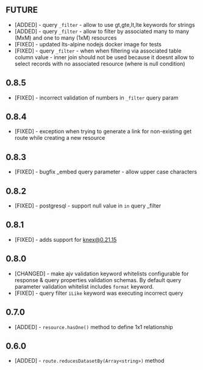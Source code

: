 ## FUTURE

* [ADDED] - query `_filter` - allow to use gt,gte,lt,lte keywords for strings
* [ADDED] - query `_filter` - allow to filter by associated many to many (MxM) and one to many (1xM) resources
* [FIXED] - updated lts-alpine nodejs docker image for tests
* [FIXED] - query `_filter` - when when filtering via associated table column value - inner join should not be used because it doesnt allow to select records with no associated resource (where is null condition)

## 0.8.5

* [FIXED] - incorrect validation of numbers in `_filter` query param

## 0.8.4

* [FIXED] - exception when trying to generate a link for non-existing get route while creating a new resource

## 0.8.3

* [FIXED] -  bugfix _embed query parameter - allow upper case characters

## 0.8.2

* [FIXED] - postgresql - support null value in `in` query _filter

## 0.8.1

* [FIXED] - adds support for knex@0.21.15

## 0.8.0

* [CHANGED] - make ajv validation keyword whitelists configurable for response & query properties validation schemas. By default query parameter validation whitelist includes `format` keyword.
* [FIXED] - query filter `iLike` keyword was executing incorrect query

## 0.7.0

* [ADDED] - `resource.hasOne()` method to define 1x1 relationship

## 0.6.0

* [ADDED] - `route.reducesDatasetBy(Array<string>)` method
